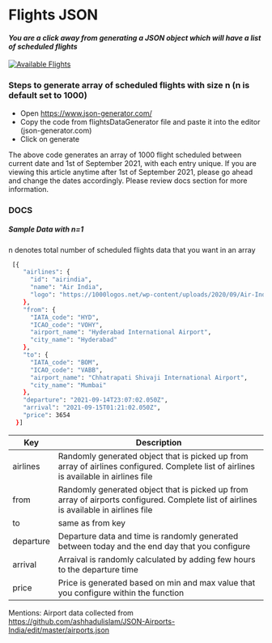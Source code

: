 # Flights JSON
#### _You are a click away from generating a JSON object which will have a list of scheduled flights_

[![Available Flights](https://images.financialexpress.com/2019/02/airfares.png)](https://images.financialexpress.com/2019/02/airfares.png)

### Steps to generate array of scheduled flights with size n (n is default set to 1000)
- Open https://www.json-generator.com/
- Copy the code from flightsDataGenerator file and paste it into the editor (json-generator.com)
- Click on generate 


The above code generates an array of 1000 flight scheduled between current date and 1st of September 2021, with each entry unique. If you are viewing this article anytime after 1st of September 2021, please go ahead and change the dates accordingly. Please review docs section for more information. 
 
### DOCS
##### Sample Data with n=1
n denotes total number of scheduled flights data that you want in an array
```sh
 [{
    "airlines": {
      "id": "airindia", 
      "name": "Air India",
      "logo": "https://1000logos.net/wp-content/uploads/2020/09/Air-India-logo-1024x614.png"
    },
    "from": {
      "IATA_code": "HYD",
      "ICAO_code": "VOHY",
      "airport_name": "Hyderabad International Airport",
      "city_name": "Hyderabad"
    },
    "to": {
      "IATA_code": "BOM",
      "ICAO_code": "VABB",
      "airport_name": "Chhatrapati Shivaji International Airport",
      "city_name": "Mumbai"
    },
    "departure": "2021-09-14T23:07:02.050Z",
    "arrival": "2021-09-15T01:21:02.050Z",
    "price": 3654
  }]
```

| Key | Description |
| ------ | ------ |
| airlines | Randomly generated object that is picked up from array of airlines configured. Complete list of airlines is available in airlines file |
| from | Randomly generated object that is picked up from array of airports configured. Complete list of airlines is available in airlines file |
| to | same as from key |
| departure | Departure data and time is randomly generated between today and the end day that you configure |
| arrival | Arraival is randomly calculated by adding few hours to the departure time  |
| price | Price is generated based on min and max value that you configure within the function |


Mentions:
Airport data collected from https://github.com/ashhadulislam/JSON-Airports-India/edit/master/airports.json
